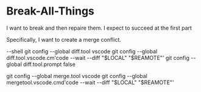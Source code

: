 # Break-All-Things

I want to break and then repaire them. I expect to succeed at the first part


Specifically, I want to create a merge conflict.


--shell
git config --global diff.tool vscode
git config --global diff.tool.vscode.cm'code --wait --diff "$LOCAL" "$REAMOTE"'
git config --global diff.tool.prompt false

git config --global merge.tool vscode
git config --global mergetool.vscode.cmd'code --wait --diff "$LOCAL" "$REAMOTE"'

